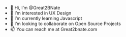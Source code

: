 - 👋 Hi, I’m @Great2BNate
- 👀 I’m interested in UX Design
- 🌱 I’m currently learning Javascript
- 💞️ I’m looking to collaborate on Open Source Projects
- 📫 You can reach me at Great2bnate.com

<!---
Great2BNate/Great2BNate is a ✨ special ✨ repository because its `README.md` (this file) appears on your GitHub profile.
You can click the Preview link to take a look at your changes.
--->
